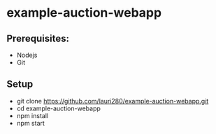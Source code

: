 # example-auction-webapp

## Prerequisites:
- Nodejs
- Git

## Setup
- git clone https://github.com/lauri280/example-auction-webapp.git
- cd example-auction-webapp
- npm install
- npm start
